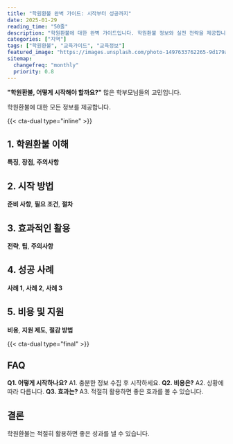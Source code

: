 ```yaml
---
title: "학원환불 완벽 가이드: 시작부터 성공까지"
date: 2025-01-29
reading_time: "50줄"
description: "학원환불에 대한 완벽 가이드입니다. 학원환불 정보와 실전 전략을 제공합니다."
categories: ["지역"]
tags: ["학원환불", "교육가이드", "교육정보"]
featured_image: "https://images.unsplash.com/photo-1497633762265-9d179a990aa6?auto=format&fit=crop&q=80"
sitemap:
  changefreq: "monthly"
  priority: 0.8
---
```


**"학원환불, 어떻게 시작해야 할까요?"** 많은 학부모님들의 고민입니다.

학원환불에 대한 모든 정보를 제공합니다.

{{< cta-dual type="inline" >}}

## 1. 학원환불 이해

**특징**, **장점**, **주의사항**

## 2. 시작 방법

**준비 사항**, **필요 조건**, **절차**

## 3. 효과적인 활용

**전략**, **팁**, **주의사항**

## 4. 성공 사례

**사례 1**, **사례 2**, **사례 3**

## 5. 비용 및 지원

**비용**, **지원 제도**, **절감 방법**

{{< cta-dual type="final" >}}

## FAQ

**Q1. 어떻게 시작하나요?** A1. 충분한 정보 수집 후 시작하세요.
**Q2. 비용은?** A2. 상황에 따라 다릅니다.
**Q3. 효과는?** A3. 적절히 활용하면 좋은 효과를 볼 수 있습니다.

## 결론

학원환불는 적절히 활용하면 좋은 성과를 낼 수 있습니다.
